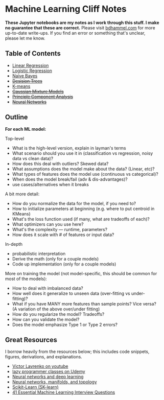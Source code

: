 # Machine Learning Cliff Notes

**These Jupyter notebooks are my notes as I work through this stuff. I make no guarantee that these are correct.**
Please visit [bdhammel.com](http://bdhammel.com) for more up-to-date write-ups.
If you find an error or something that's unclear, please let me know. 

## Table of Contents

 - [Linear Regression](linear_regression.ipynb)
 - [Logistic Regression](logistic_regression.ipynb)
 - [Naive Bayes](naive_bayes.ipynb)
 - ~~[Desision Trees](desision_trees.ipynb)~~
 - [K-means](kmeans.ipynb)
 - ~~[Gaussian Mixture Models](gmm.ipynb)~~
 - ~~[Principle Component Analysis](pca.ipynb)~~
 - ~~[Neural Networks](neural_networks.ipynb)~~


## Outline

**For each ML model:**

Top-level
 - What is the high-level version, explain in layman's terms
 - What scenario should you use it in (classification vs regression, noisy data vs clean data)?
 - How does this deal with outliers? Skewed data?
 - What assumptions does the model make about the data? (Linear, etc)?
 - What types of features does the model use (continuous vs categorical)?
 - When does the model break/fail (adv & dis-advantages)?
 - use cases/alternatives when it breaks

A bit more detail:
 - How do you normalize the data for the model, if you need to?
 - How to initialize parameters at beginning (e.g. where to put centroid in KMeans)
 - What's the loss function used (if many, what are tradeoffs of each)?
 - What optimizers can you use here?
 - What's the complexity — runtime, parameters?
 - How does it scale with # of features or input data?
 
In-depth
 - probabilistic interpretation
 - Derive the math (only for a couple models)
 - Code up implementation (only for a couple models)

More on training the model (not model-specific, this should be common for most of the models):
 - How to deal with imbalanced data?
 - How well does it generalize to unseen data (over-fitting vs under-fitting)?
 - What if you have MANY more features than sample points? Vice versa? (A variation of the above over/under fitting)
 - How do you regularize the model? Tradeoffs?
 - How can you validate the model?
 - Does the model emphasize Type 1 or Type 2 errors?


## Great Resources

I borrow heavily from the resources below; this includes code snippets, figures, derivations, and explanations.

 - [Victor Lavrenko on youtube](https://www.youtube.com/channel/UCs7alOMRnxhzfKAJ4JjZ7Wg)
 - [lazy programmer classes on Udemy](https://www.udemy.com/user/lazy-programmer/)
 - [Neural networks and deep learning](http://neuralnetworksanddeeplearning.com)
 - [Neural networks, manifolds, and topology](http://colah.github.io/posts/2014-03-NN-Manifolds-Topology/)
 - [Scikit-Learn (SK-learn)](http://scikit-learn.org/stable/)
 - [41 Essential Machine Learning Interview Questions](https://www.springboard.com/blog/machine-learning-interview-questions/)
